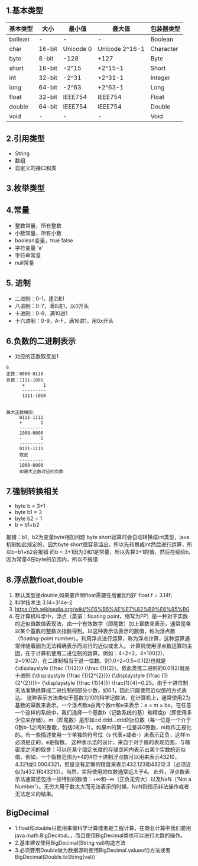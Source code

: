 ## 1.基本类型

基本类型 | 大小|最小值|最大值|包装器类型
---|---|---|---|---|
bollean | -|-|-|Boolean|
char | 16-bit|Unicode 0 |Unicode 2^16-1|Character|
byte | 8-bit|-128|+127|Byte|
short | 16-bit|-2^15|+2^15-1|Short|
int | 32-bit|-2^31|+2^31-1|Integer|
long | 64-bit|-2^63|+2^63-1|Long|
float | 32-bit|IEEE754|IEEE754|Float|
double | 64-bit|IEEE754|IEEE754|Double|
void | -|-|-|Void|
## 2.引用类型
- String
- 数组
- 自定义的接口和类
## 3.枚举类型

## 4.常量
- 整数常量，所有整数
- 小数常量，所有小数
- boolean变量，true false
- 字符变量 'a'
- 字符串常量
- null常量

## 5. 进制
- 二进制：0-1，逢2进1
- 八进制：0-7，满8进1，以0开头
- 十进制：0-9，满10进1
- 十六进制：0-9，A-F，满16进1，用0x开头

## 6.负数的二进制表示
- 对应的正数取反加1

```
6
正数：0000-0110
负数：1111-1001
      +       1
      ---------
      1111-1010
      
      
最大正数相加:
     0111-1111
     +       1
     ---------
     1000-0000
     -       1
     ---------
     0111-1111
     取反
     ---------
     1000-0000
     即最大正数对应的负数
```
## 7.强制转换相关
- byte b = 3+1
- byte b1 = 3
- byte b2 = 1
- b = b1+b2

报错：b1，b2为变量byte相加问题
byte short运算时会自动转换成int类型，java机制如此规定的，因为byte short很容易溢出，所以先转换成int然后进行运算，所以b=b1+b2会报错
而b = 3+1因为3和1是常量，所以先算3+1的值，然后在赋给b,因为常量4在byte的范围内，所以不报错
## 8.浮点数float,double
1. 默认类型是double,如果要声明float需要在后面加f或F float f = 3.14f;
2. 科学技术法 3.14=314e-2
3. https://zh.wikipedia.org/wiki/%E6%B5%AE%E7%82%B9%E6%95%B0
4. 在计算机科学中，浮点（英语：floating point，缩写为FP）是一种对于实数的近似值数值表现法，由一个有效数字（即尾数）加上幂数来表示，通常是乘以某个基数的整数次指数得到。以这种表示法表示的数值，称为浮点数（floating-point number）。利用浮点进行运算，称为浮点计算，这种运算通常伴随着因为无法精确表示而进行的近似或舍入。
计算机使用浮点数运算的主因，在于计算机使用二进位制的运算。例如：4÷2=2，4=100(2)、2=010(2)，在二进制相当于退一位数。则1.0÷2=0.5=0.1(2)也就是 {\displaystyle {\frac {1}{2}}} {\frac {1}{2}}。依此类推二进制的0.01(2)就是十进制 {\displaystyle {\frac {1}{2^{2}}}} {\displaystyle {\frac {1}{2^{2}}}}= {\displaystyle {\frac {1}{4}}} \frac{1}{4}=0.25。由于十进位制无法准确换算成二进位制的部分小数，如0.1，因此只能使用近似值的方式表达。
这种表示方法类似于基数为10的科学记数法，在计算机上，通常使用2为基数的幂数来表示。一个浮点数a由两个数m和e来表示：a = m × be。在任意一个这样的系统中，我们选择一个基数b（记数系统的基）和精度p（即使用多少位来存储）。m（即尾数）是形如±d.ddd...ddd的p位数（每一位是一个介于0到b-1之间的整数，包括0和b-1）。如果m的第一位是非0整数，m称作正规化的。有一些描述使用一个单独的符号位（s 代表+或者-）来表示正负，这样m必须是正的。e是指数。
这种表示法的设计，来自于对于值的表现范围，与精密度之间的取舍：可以在某个固定长度的存储空间内表示出某个实数的近似值。例如，一个指数范围为±4的4位十进制浮点数可以用来表示43210，4.321或0.0004321，但是没有足够的精度来表示432.123和43212.3（必须近似为432.1和43210）。当然，实际使用的位数通常远大于4。
此外，浮点数表示法通常还包括一些特别的数值：+∞和−∞（正负无穷大）以及NaN（'Not a Number'）。无穷大用于数太大而无法表示的时候，NaN则指示非法操作或者无法定义的结果。

## BigDecimal
- 1.float和double只能用来做科学计算或者是工程计算，在商业计算中我们要用 java.math.BigDecimal。，而且使用BigDecimal类也可以进行大数的操作。
- 2.基本建议使用BigDecimal(String val)构造方法
- 3.必须要用Double做为数据源时使用BigDecimal.valueof()方法或者BigDecimal(Double.toString(val))
